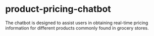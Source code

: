 # product-pricing-chatbot
The chatbot is designed to assist users in obtaining real-time pricing information for different products commonly found in grocery stores. 
